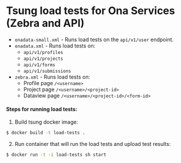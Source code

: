 # Tsung load tests for Ona Services (Zebra and API)

* `onadata-small.xml` - Runs load tests on the `api/v1/user` endpoint.
* `onadata.xml` - Runs load tests on:
	- `api/v1/profiles`
	- `api/v1/projects`
	- `api/v1/forms` 
	- `api/v1/submissions`
* `zebra.xml` - Runs load tests on:
    - Profile page `/<username>` 
    - Project page `/<username>/<project-id>` 
    - Dataview page `/<username>/<project-id>/<form-id>` 

####  Steps for running load tests:

1. Build tsung docker image:
```sh
$ docker build -t load-tests .
```

2. Run container that will run the load tests and upload test results:
```sh
$ docker run -t -i load-tests sh start
```
